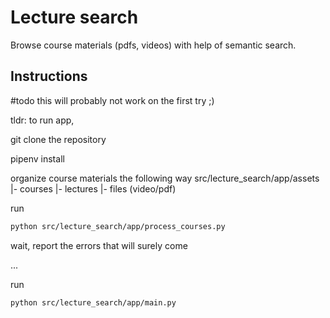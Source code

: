 # Lecture search

Browse course materials (pdfs, videos) with help of semantic search.

## Instructions

#todo this will probably not work on the first try ;)

tldr: to run app,

git clone the repository

pipenv install 

organize course materials the following way
src/lecture_search/app/assets
|- courses
 |- lectures
  |- files (video/pdf)

run 
```bash
python src/lecture_search/app/process_courses.py
```

wait, report the errors that will surely come

...

run
```bash
python src/lecture_search/app/main.py
```



